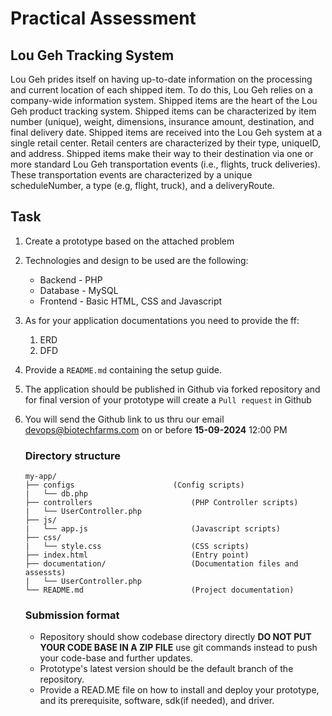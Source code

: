 # **Practical Assessment**
## **Lou Geh Tracking System**
Lou Geh prides itself on having up-to-date information on the processing and current location of each shipped item. To do this, Lou Geh relies on a company-wide information system. Shipped items are the heart of the Lou Geh product tracking system. Shipped items can be characterized by item number (unique), weight, dimensions, insurance amount, destination, and final delivery date. Shipped items are received into the Lou Geh system at a single retail center. Retail centers are characterized by their type, uniqueID, and address. Shipped items make their way to their destination via one or more standard Lou Geh transportation events (i.e., flights, truck deliveries). These transportation events are characterized by a unique scheduleNumber, a type (e.g, flight, truck), and a deliveryRoute.

## **Task**
1. Create a prototype based on the attached problem
2. Technologies and design to be used are the following:
    * Backend -  PHP
    * Database - MySQL
    * Frontend - Basic HTML, CSS and Javascript
3. As for your application documentations you need to provide the ff:
   1. ERD
   2. DFD
4. Provide a ```README.md``` containing the setup guide.
5. The application should be published in Github via forked repository and for final version of your prototype will create a ```Pull request``` in Github 
6. You will send the Github link to us thru our email devops@biotechfarms.com on or before **15-09-2024** 12:00 PM


    ### **Directory structure**
    ```
    my-app/
    ├── configs                      (Config scripts)
    |   └── db.php
    ├── controllers                      (PHP Controller scripts)
    |   └── UserController.php
    ├── js/
    |   └── app.js                       (Javascript scripts)
    ├── css/
    |   └── style.css                    (CSS scripts)
    ├── index.html                       (Entry point)
    ├── documentation/                   (Documentation files and assessts)
    |   └── UserController.php
    └── README.md                        (Project documentation)
    ```
    ### **Submission format**
    - Repository should show codebase directory directly **DO NOT PUT YOUR CODE BASE IN A ZIP FILE** use git commands instead to push your code-base and further updates.
    - Prototype's latest version should be the default branch of the repository.
    - Provide a READ.ME file on how to install and deploy your prototype, and its prerequisite, software, sdk(if needed), and driver.
